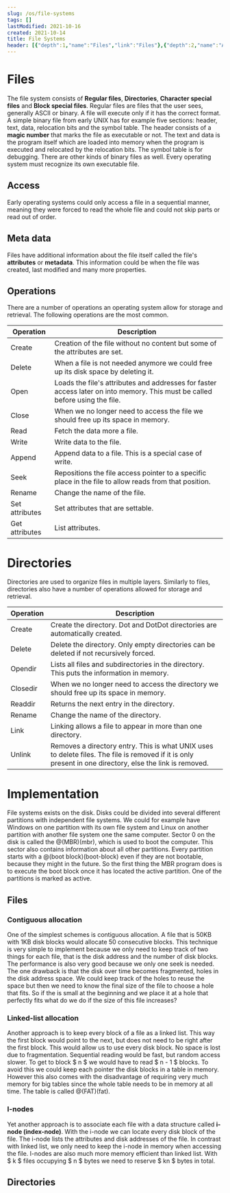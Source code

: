 ```yaml
---
slug: /os/file-systems
tags: []
lastModified: 2021-10-16
created: 2021-10-14
title: File Systems
header: [{"depth":1,"name":"Files","link":"Files"},{"depth":2,"name":"Access","link":"Access"},{"depth":2,"name":"Meta data","link":"Meta-data"},{"depth":2,"name":"Operations","link":"Operations"},{"depth":1,"name":"Directories","link":"Directories"},{"depth":1,"name":"Implementation","link":"Implementation"},{"depth":2,"name":"Files","link":"Files"},{"depth":3,"name":"Contiguous allocation","link":"Contiguous-allocation"},{"depth":3,"name":"Linked-list allocation","link":"Linked-list-allocation"},{"depth":3,"name":"I-nodes","link":"I-nodes"},{"depth":2,"name":"Directories","link":"Directories"}]
---
```


# Files

The file system consists of **Regular files**, **Directories**, **Character special files** and **Block special files**. Regular files are files that the user sees, generally ASCII or binary. A file will execute only if it has the correct format. A simple binary file from early UNIX has for example five sections: header, text, data, relocation bits and the symbol table. The header consists of a **magic number** that marks the file as executable or not. The text and data is the program itself which are loaded into memory when the program is executed and relocated by the relocation bits. The symbol table is for debugging. There are other kinds of binary files as well. Every operating system must recognize its own executable file.


## Access

Early operating systems could only access a file in a sequential manner, meaning they were forced to read the whole file and could not skip parts or read out of order.


## Meta data

Files have additional information about the file itself called the file's **attributes** or **metadata**. This information could be when the file was created, last modified and many more properties.


## Operations

There are a number of operations an operating system allow for storage and retrieval. The following operations are the most common.

| Operation | Description |
|-|-|
| Create | Creation of the file without no content but some of the attributes are set. |
| Delete | When a file is not needed anymore we could free up its disk space by deleting it. |
| Open | Loads the file's attributes and addresses for faster access later on into memory. This must be called before using the file. |
| Close | When we no longer need to access the file we should free up its space in memory. |
| Read | Fetch the data more a file. |
| Write | Write data to the file. |
| Append | Append data to a file. This is a special case of write. |
| Seek | Repositions the file access pointer to a specific place in the file to allow reads from that position. |
| Rename | Change the name of the file. |
| Set attributes | Set attributes that are settable. |
| Get attributes | List attributes. |

# Directories

Directories are used to organize files in multiple layers. Similarly to files, directories also have a number of operations allowed for storage and retrieval.

| Operation | Description |
|-|-|
| Create | Create the directory. Dot and DotDot directories are automatically created. |
| Delete | Delete the directory. Only empty directories can be deleted if not recursively forced. |
| Opendir | Lists all files and subdirectories in the directory. This puts the information in memory. |
| Closedir | When we no longer need to access the directory we should free up its space in memory. |
| Readdir | Returns the next entry in the directory. |
| Rename | Change the name of the directory. |
| Link | Linking allows a file to appear in more than one directory. |
| Unlink | Removes a directory entry. This is what UNIX uses to delete files. The file is removed if it is only present in one directory, else the link is removed. |


# Implementation

File systems exists on the disk. Disks could be divided into several different partitions with independent file systems. We could for example have Windows on one partition with its own file system and Linux on another partition with another file system one the same computer. Sector 0 on the disk is called the @(MBR)(mbr), which is used to boot the computer. This sector also contains information about all other partitions. Every partition starts with a @(boot block)(boot-block) even if they are not bootable, because they might in the future. So the first thing the MBR program does is to execute the boot block once it has located the active partition. One of the partitions is marked as active.

## Files

### Contiguous allocation

One of the simplest schemes is contiguous allocation. A file that is 50KB with 1KB disk blocks would allocate 50 consecutive blocks. This technique is very simple to implement because we only need to keep track of two things for each file, that is the disk address and the number of disk blocks. The performance is also very good because we only one seek is needed. The one drawback is that the disk over time becomes fragmented, holes in the disk address space. We could keep track of the holes to reuse the space but then we need to know the final size of the file to choose a hole that fits. So if the is small at the beginning and we place it at a hole that perfectly fits what do we do if the size of this file increases?

### Linked-list allocation

Another approach is to keep every block of a file as a linked list. This way the first block would point to the next, but does not need to be right after the first block. This would allow us to use every disk block. No space is lost due to fragmentation. Sequential reading would be fast, but random access slower. To get to block $ n $ we would have to read $ n - 1 $ blocks. To avoid this we could keep each pointer the disk blocks in a table in memory. However this also comes with the disadvantage of requiring very much memory for big tables since the whole table needs to be in memory at all time. The table is called @(FAT)(fat).

### I-nodes
Yet another approach is to associate each file with a data structure called **i-node (index-node)**. With the i-node we can locate every disk block of the file. The i-node lists the attributes and disk addresses of the file. In contrast with linked list, we only need to keep the i-node in memory when accessing the file. I-nodes are also much more memory efficient than linked list. With $ k $ files occupying $ n $ bytes we need to reserve $ kn $ bytes in total.

## Directories